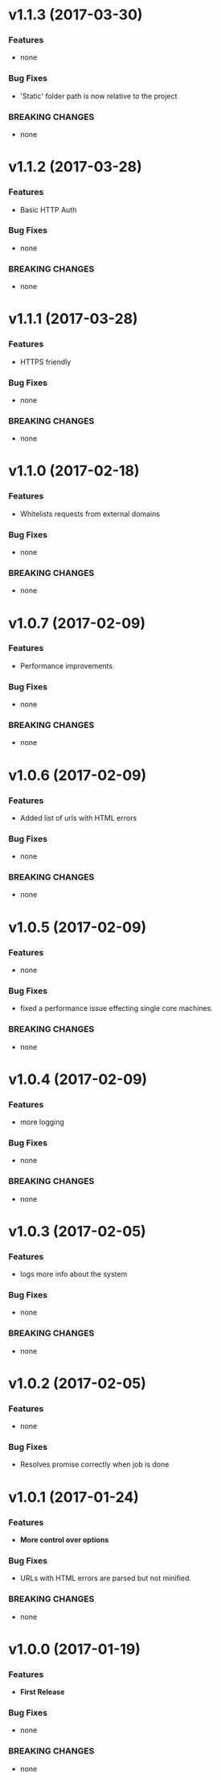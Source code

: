 #  v1.1.3 (2017-03-30)

### Features

* none

### Bug Fixes

* 'Static' folder path is now relative to the project

### BREAKING CHANGES

* none


#  v1.1.2 (2017-03-28)

### Features

* Basic HTTP Auth

### Bug Fixes

* none

### BREAKING CHANGES

* none



#  v1.1.1 (2017-03-28)

### Features

* HTTPS friendly

### Bug Fixes

* none

### BREAKING CHANGES

* none



#  v1.1.0 (2017-02-18)

### Features

* Whitelists requests from external domains

### Bug Fixes

* none

### BREAKING CHANGES

* none

#  v1.0.7 (2017-02-09)

### Features

* Performance improvements

### Bug Fixes

* none

### BREAKING CHANGES

* none



#  v1.0.6 (2017-02-09)

### Features

* Added list of urls with HTML errors

### Bug Fixes

* none

### BREAKING CHANGES

* none



#  v1.0.5 (2017-02-09)

### Features

* none

### Bug Fixes

* fixed a performance issue effecting single core machines.

### BREAKING CHANGES

* none


#  v1.0.4 (2017-02-09)

### Features

* more logging

### Bug Fixes

* none

### BREAKING CHANGES

* none


#  v1.0.3 (2017-02-05)

### Features

* logs more info about the system

### Bug Fixes

* none

### BREAKING CHANGES

* none



#  v1.0.2 (2017-02-05)

### Features

* none

### Bug Fixes

* Resolves promise correctly when job is done


#  v1.0.1 (2017-01-24)

### Features

* **More control over options**

### Bug Fixes

* URLs with HTML errors are parsed but not minified. 

### BREAKING CHANGES

* none


#  v1.0.0 (2017-01-19)

### Features

* **First Release**

### Bug Fixes

* none

### BREAKING CHANGES

* none